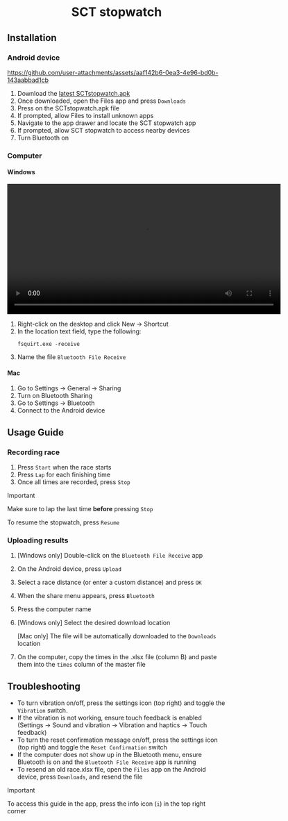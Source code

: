 <!--suppress HtmlDeprecatedAttribute -->
<h1 align="center">
SCT stopwatch
</h1>

## Installation

### Android device


https://github.com/user-attachments/assets/aaf142b6-0ea3-4e96-bd0b-143aabbad1cb


1. Download the [latest SCTstopwatch.apk](https://github.com/JoshuaPrstec/SCTstopwatch_1/releases/latest)
2. Once downloaded, open the Files app and press ```Downloads```
3. Press on the SCTstopwatch.apk file
4. If prompted, allow Files to install unknown apps
5. Navigate to the app drawer and locate the SCT stopwatch app
6. If prompted, allow SCT stopwatch to access nearby devices
7. Turn Bluetooth on

### Computer

#### Windows

<video width="630" height="300" src="https://github.com/JoshuaPrstec/SCTstopwatch_1/blob/main/Windows%20-%20Installing.mp4"></video>

1. Right-click on the desktop and click New -> Shortcut
2. In the location text field, type the following:
   ```shell
   fsquirt.exe -receive
   ```
3. Name the file ```Bluetooth File Receive```

#### Mac

1. Go to Settings -> General -> Sharing
2. Turn on Bluetooth Sharing
3. Go to Settings -> Bluetooth
4. Connect to the Android device

## Usage Guide

### Recording race

1. Press ```Start``` when the race starts
2. Press ```Lap``` for each finishing time
3. Once all times are recorded, press ```Stop```

>[!IMPORTANT]
>Make sure to lap the last time **before** pressing ```Stop```

To resume the stopwatch, press ```Resume```

### Uploading results

1. [Windows only] Double-click on the ```Bluetooth File Receive``` app
2. On the Android device, press ```Upload```
3. Select a race distance (or enter a custom distance) and press ```OK```
4. When the share menu appears, press ```Bluetooth```
5. Press the computer name
6. [Windows only] Select the desired download location
   
   [Mac only] The file will be automatically downloaded to the ```Downloads``` location
7. On the computer, copy the times in the .xlsx file (column B) and paste them into the ```times``` column of the master file

## Troubleshooting

- To turn vibration on/off, press the settings icon (top right) and toggle the ```Vibration``` switch.
- If the vibration is not working, ensure touch feedback is enabled (Settings -> Sound and vibration -> Vibration and haptics -> Touch feedback)
- To turn the reset confirmation message on/off, press the settings icon (top right) and toggle the ```Reset Confirmation``` switch
- If the computer does not show up in the Bluetooth menu, ensure Bluetooth is on and the ```Bluetooth File Receive``` app is running
- To resend an old race.xlsx file, open the ```Files``` app on the Android device, press ```Downloads```, and resend the file
>[!IMPORTANT]
>To access this guide in the app, press the info icon (```i```) in the top right corner

